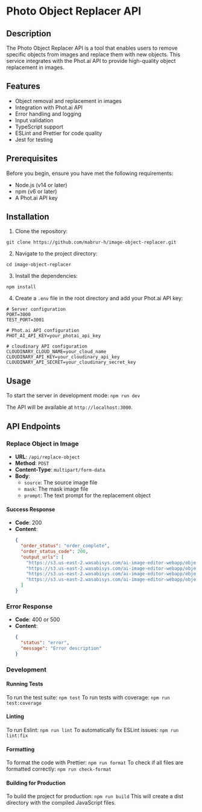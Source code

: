 # Photo Object Replacer API

## Description

The Photo Object Replacer API is a  tool that enables users to remove specific objects from images and replace them with new objects. This service integrates with the Phot.ai API to provide high-quality object replacement in images.

## Features

- Object removal and replacement in images
- Integration with Phot.ai API
- Error handling and logging
- Input validation
- TypeScript support
- ESLint and Prettier for code quality
- Jest for testing

## Prerequisites

Before you begin, ensure you have met the following requirements:

- Node.js (v14 or later)
- npm (v6 or later)
- A Phot.ai API key

## Installation

1. Clone the repository:
```
git clone https://github.com/mabrur-h/image-object-replacer.git
```

2. Navigate to the project directory:
```
cd image-object-replacer
```

3. Install the dependencies:
```
npm install
```

4. Create a `.env` file in the root directory and add your Phot.ai API key:
```
# Server configuration
PORT=3000
TEST_PORT=3001

# Phot.ai API configuration
PHOT_AI_API_KEY=your_photai_api_key

# cloudinary API configuration
CLOUDINARY_CLOUD_NAME=your_cloud_name
CLOUDINARY_API_KEY=your_cloudinary_api_key
CLOUDINARY_API_SECRET=your_cloudinary_secret_key
```

## Usage

To start the server in development mode: `npm run dev`

The API will be available at `http://localhost:3000`.

## API Endpoints

### Replace Object in Image

- **URL**: `/api/replace-object`
- **Method**: `POST`
- **Content-Type**: `multipart/form-data`
- **Body**:
  - `source`: The source image file
  - `mask`: The mask image file
  - `prompt`: The text prompt for the replacement object

#### Success Response

- **Code**: 200
- **Content**: 
  ```json
  {
    "order_status": "order_complete",
    "order_status_code": 200,
    "output_urls": [
      "https://s3.us-east-2.wasabisys.com/ai-image-editor-webapp/object_replacer/output_image/2024-07-05T13:19:22.093Z/3dd8u9t_2024-07-05T13:19:22.093Z_output_0.webp",
      "https://s3.us-east-2.wasabisys.com/ai-image-editor-webapp/object_replacer/output_image/2024-07-05T13:19:22.093Z/3dd8u9t_2024-07-05T13:19:22.093Z_output_1.webp",
      "https://s3.us-east-2.wasabisys.com/ai-image-editor-webapp/object_replacer/output_image/2024-07-05T13:19:22.093Z/3dd8u9t_2024-07-05T13:19:22.093Z_output_2.webp",
      "https://s3.us-east-2.wasabisys.com/ai-image-editor-webapp/object_replacer/output_image/2024-07-05T13:19:22.093Z/3dd8u9t_2024-07-05T13:19:22.093Z_output_3.webp"
    ]
  }
  ```

### Error Response

- **Code**: 400 or 500
- **Content**: 
  ```json
  {
    "status": "error",
    "message": "Error description"
  }
  ```

### Development
#### Running Tests
To run the test suite: `npm test`
To run tests with coverage: `npm run test:coverage`

#### Linting
To run Eslint: `npm run lint`
To automatically fix ESLint issues: `npm run lint:fix`

#### Formatting
To format the code with Prettier: `npm run format`
To check if all files are formatted correctly: `npm run check-format`

#### Building for Production
To build the project for production: `npm run build`
This will create a dist directory with the compiled JavaScript files.